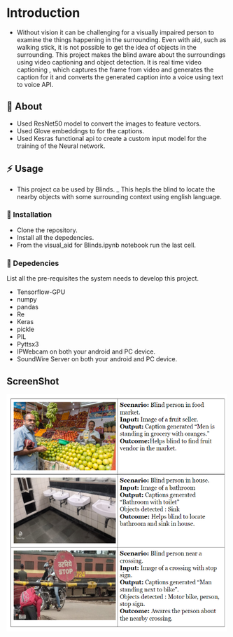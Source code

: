 # Introduction

- Without vision it can be challenging for a visually impaired person to examine the things happening in the surrounding. Even with aid, such as walking stick, it is not possible to get the idea of objects in the surrounding.
This project  makes the blind aware about the surroundings using video captioning and object detection. It is real time video captioning , which captures the frame from video and generates the caption for it and converts the generated caption into a voice using text to voice API.



##  :beginner: About
- Used ResNet50 model to convert the images to feature vectors.
- Used Glove embeddings to for the captions.
- Used Kesras functional api to create a custom input model for the training of the Neural network.


## :zap: Usage
- This project ca be used by Blinds.
_ This hepls the blind to locate the nearby objects with some surrounding context using english language. 

###  :electric_plug: Installation
- Clone the repository.
- Install all the depedencies.
- From the visual_aid for Blinds.ipynb notebook run the last cell.


### :notebook: Depedencies
List all the pre-requisites the system needs to develop this project.
- Tensorflow-GPU
- numpy
- pandas
- Re
- Keras
- pickle
- PIL
- Pyttsx3
- IPWebcam on both your android and PC device.
- SoundWire Server on both your android and PC device.


## ScreenShot

![](Capture.PNG)
